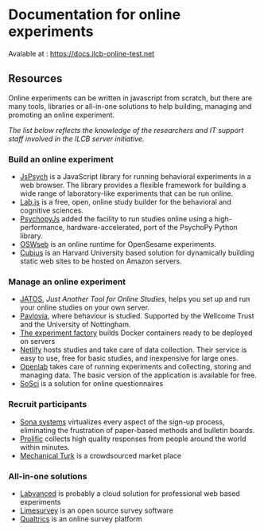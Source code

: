 # Documentation for online experiments

Avalable at : https://docs.ilcb-online-test.net


## Resources

Online experiments can be written in javascript from scratch, but there are many tools, libraries or all-in-one solutions to help building, managing and promoting an online experiment.

_The list below reflects the knowledge of the researchers and IT support staff involved in the ILCB server initiative._


### Build an online experiment

- [JsPsych](https://www.jspsych.org) is a JavaScript library for running behavioral experiments in a web browser. The library provides a flexible framework for building a wide range of laboratory-like experiments that can be run online.
- [Lab.js](https://lab.js.org) is a free, open, online study builder for the behavioral and cognitive sciences.
- [PsychopyJs](https://www.psychopy.org) added the facility to run studies online using a high-performance, hardware-accelerated, port of the PsychoPy Python library.
- [OSWseb](https://github.com/shyras/osweb/) is an online runtime for OpenSesame experiments.
- [Cubius](https://github.com/lina128/cubius) is an Harvard University based solution for dynamically building static web sites to be hosted on Amazon servers.



### Manage an online experiment

- [JATOS](http://www.jatos.org), _Just Another Tool for Online Studies_, helps you set up and run your online studies on your own server.
- [Pavlovia](https://pavlovia.org), where behaviour is studied. Supported by the Wellcome Trust and the University of Nottingham.
- [The experiment factory](https://expfactory.github.io) builds Docker containers ready to be deployed on servers
- [Netlify](https://www.netlify.com) hosts studies and take care of data collection. Their service is easy to use, free for basic studies, and inexpensive for large ones.
- [Openlab](https://www.open-lab.online) takes care of running experiments and collecting, storing and managing data. The basic version of the application is available for free.
- [SoSci](https://www.soscisurvey.de) is a solution for online questionnaires


### Recruit participants

- [Sona systems](http://www.sona-systems.com/participant-recruitment.aspx) virtualizes every aspect of the sign-up process, eliminating the frustration of paper-based methods and bulletin boards.
- [Prolific](https://www.prolific.co) collects high quality responses from people around the world within minutes.
- [Mechanical Turk](https://www.mturk.com) is a crowdsourced market place


### All-in-one solutions

- [Labvanced](https://www.labvanced.com) is probably a cloud solution for professional web based experiments
- [Limesurvey](https://www.limesurvey.org) is an open source survey software
- [Qualtrics](https://www.qualtrics.com) is an online survey platform

  
  
